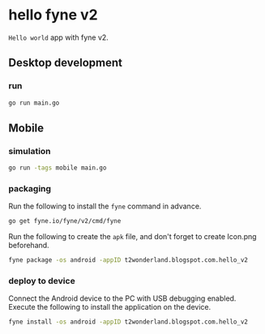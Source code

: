 # hello fyne v2

`Hello world` app with fyne v2.

## Desktop development

### run

```sh
go run main.go
```

## Mobile

### simulation

```sh
go run -tags mobile main.go
```

### packaging

Run the following to install the `fyne` command in advance.

```sh
go get fyne.io/fyne/v2/cmd/fyne
```

Run the following to create the `apk` file, and don't forget to create Icon.png beforehand.

```sh
fyne package -os android -appID t2wonderland.blogspot.com.hello_v2
```

### deploy to device

Connect the Android device to the PC with USB debugging enabled. Execute the following to install the application on the device.

```sh
fyne install -os android -appID t2wonderland.blogspot.com.hello_v2
```

